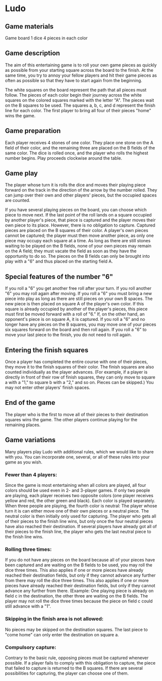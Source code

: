 # Ludo #

## Game materials ##
Game board
1 dice
4 pieces in each color

## Game description ##
The aim of this entertaining game is to roll your own game pieces as quickly as possible from your starting square across the board to the finish. At the same time, you try to annoy your fellow players and hit their game pieces as often as possible so that they have to start again from the beginning.

The white squares on the board represent the path that all pieces must follow. The pieces of each color begin their journey across the white squares on the colored squares marked with the letter "A". The pieces wait on the B squares to be used. The squares a, b, c, and d represent the finish line for each color. The first player to bring all four of their pieces "home" wins the game.

## Game preparation ##
Each player receives 4 stones of one color. They place one stone on the A field of their color, and the remaining three are placed on the B fields of the same color. The dice is rolled once, and the player who rolls the highest number begins. Play proceeds clockwise around the table.

## Game play ##
The player whose turn it is rolls the dice and moves their playing piece forward on the track in the direction of the arrow by the number rolled. They can jump over their own and other players' pieces, but the occupied spaces are counted.

If you have several playing pieces on the board, you can choose which piece to move next. If the last point of the roll lands on a square occupied by another player's piece, that piece is captured and the player moves their own piece to its place. However, there is no obligation to capture. Captured pieces are placed on the B squares of their color. A player's own pieces cannot be captured; the player must then move another piece, as only one piece may occupy each square at a time. As long as there are still stones waiting to be played on the B fields, none of your own pieces may remain on the A field; they must vacate the field as soon as they have the opportunity to do so. The pieces on the B fields can only be brought into play with a "6" and thus placed on the starting field A.

## Special features of the number "6" ##
If you roll a "6" you get another free roll after your turn. If you roll another "6" you may roll again after moving. If you roll a "6" you must bring a new piece into play as long as there are still pieces on your own B spaces.
The new piece is then placed on square A of the player's own color. If this square is already occupied by another of the player's pieces, this piece must first be moved forward with a roll of "6." If, on the other hand, an opponent's piece is on square A, it is captured. If you roll a "6" and no longer have any pieces on the B squares, you may move one of your pieces six squares forward on the board and then roll again. If you roll a "6" to move your last piece to the finish, you do not need to roll again.

## Entering the finish squares ##
Once a player has completed the entire course with one of their pieces, they move it to the finish squares of their color. The finish squares are also counted individually as the player advances. (For example, if a player is directly in front of their row of finish squares, they can only move to square a with a "1," to square b with a "2," and so on. Pieces can be skipped.) You may not enter other players' finish spaces.

## End of the game ##
The player who is the first to move all of their pieces to their destination squares wins the game. The other players continue playing for the remaining places.

## Game variations ##
Many players play Ludo with additional rules, which we would like to share with you. You can incorporate one, several, or all of these rules into your game as you wish.

### Fewer than 4 players: ###
Since the game is most entertaining when all colors are played, all four colors should be used even in 2- and 3-player games.
If only two people are playing, each player receives two opposite colors (one player receives yellow and red, the other green and black). Each color is played separately. When three people are playing, the fourth color is neutral:
The player whose turn it is can either move one of their own pieces or a neutral piece. The neutral color is then initially only used for capturing. The player who gets all of their pieces to the finish line wins, but only once the four neutral pieces have also reached their destination. If several players have already got all of their pieces to the finish line, the player who gets the last neutral piece to the finish line wins.

### Rolling three times: ###
If you do not have any pieces on the board because all of your pieces have been captured and are waiting on the B fields to be used, you may roll the dice three times. This also applies if one or more pieces have already reached their destination fields, but only if they cannot advance any further from there may roll the dice three times. This also applies if one or more pieces have already reached their destination fields, but only if they cannot advance any further from there. (Example: One
playing piece is already on field c in the destination, the other three are waiting on the B fields. The player may not roll the dice three times because the piece on field c could still advance with a "1".

### Skipping in the finish area is not allowed: ###
No pieces may be skipped on the destination squares. The last piece to "come home" can only enter the destination on square a.

### Compulsory capture: ###
Contrary to the basic rule, opposing pieces must be captured whenever possible. If a player fails to comply with this obligation to capture, the piece that failed to capture is returned to the B squares. If there are several possibilities for capturing, the player can choose one of them.

